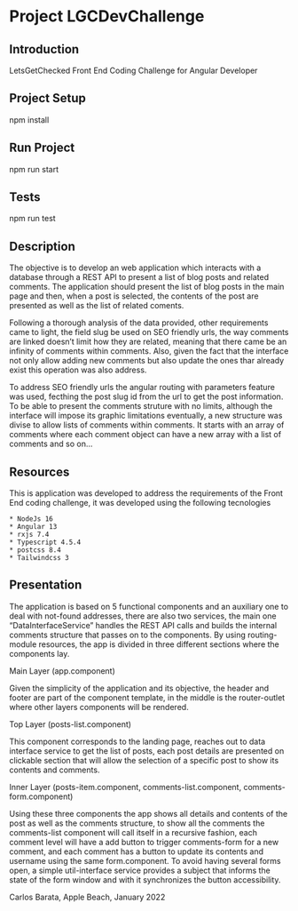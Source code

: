 # Project LGCDevChallenge

## Introduction

 LetsGetChecked Front End Coding Challenge for Angular Developer

## Project Setup

 npm install

## Run Project

 npm run start

 ## Tests

 npm run test

## Description

The objective is to develop an web application which interacts with a database through a REST API to present a list of blog posts and related comments.
The application should present the list of blog posts in the main page and then, when a post is selected, the contents of the post are presented as well as the list of related coments. 

Following a thorough analysis of the data provided, other requirements came to light, the field slug be used on SEO friendly urls, the way comments are linked doesn’t limit how they are related, meaning that there came be an infinity of comments within comments. Also, given the fact that the interface not only allow adding new comments but also update the ones thar already exist this operation was also address.

To address SEO friendly urls the angular routing with parameters feature was used, fecthing the post slug id from the url to get the post information. 
To be able to present the comments struture with no limits, although the interface will impose its graphic limitations eventually, a new structure was divise to allow lists of comments within comments. It starts with an array of comments where each comment object can have a new array with a list of comments and so on...   

## Resources

This is application was developed to address the requirements of the Front End coding challenge, it was developed using the following tecnologies

    * NodeJs 16 
    * Angular 13
    * rxjs 7.4
    * Typescript 4.5.4
    * postcss 8.4
    * Tailwindcss 3

## Presentation 

The application is based on 5 functional components and an auxiliary one to deal with not-found addresses, there are also two services, the main one “DataInterfaceService” handles the REST API calls and builds the internal comments structure that passes on to the components. By using routing-module resources, the app is divided in three different sections where the components lay. 

Main Layer (app.component)

Given the simplicity of the application and its objective, the header and footer are part of the component template, in the middle is the router-outlet where other layers components will be rendered. 

Top Layer (posts-list.component)

This component corresponds to the landing page, reaches out to data interface service to get the list of posts, each post details are presented on clickable section that will allow the selection of a specific post to show its contents and comments.

Inner Layer (posts-item.component, comments-list.component, comments-form.component)

Using these three components the app shows all details and contents of the post as well as the comments structure, to show all the comments the comments-list component will call itself in a recursive fashion, each comment level will have a add button to trigger comments-form for a new comment, and each comment has a button to update its contents and username  using the same form.component. To avoid having several forms open, a simple util-interface service provides a subject that informs the state of the form window and with it synchronizes the button accessibility.

Carlos Barata, Apple Beach, January 2022